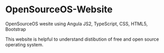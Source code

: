 # OpenSourceOS-Website
OpenSourceOS wesite using Angula JS2, TypeScript, CSS, HTML5, Bootstrap

This website is helpful to understand  distibution of free and open source operating system.

